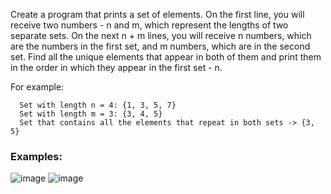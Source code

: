 Create a program that prints a set of elements. On the first line, you will receive two numbers - n and m, which represent the lengths of two separate sets. On the next n + m lines, you will receive n numbers, which are the numbers in the first set, and m numbers, which are in the second set. Find all the unique elements that appear in both of them and print them in the order in which they appear in the first set - n.

For example:

      Set with length n = 4: {1, 3, 5, 7}
      Set with length m = 3: {3, 4, 5}
      Set that contains all the elements that repeat in both sets -> {3, 5}

### Examples:

![image](https://user-images.githubusercontent.com/45227327/219342472-e47f9227-dd88-41ec-8751-d8e7e103be2f.png)
![image](https://user-images.githubusercontent.com/45227327/219342580-bb265d76-28d3-445e-a390-b35cfdce70e6.png)
